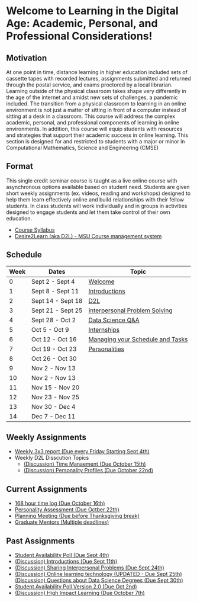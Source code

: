 # Welcome to  Learning in the Digital Age: Academic, Personal, and Professional Considerations!

## Motivation 
At one point in time, distance learning in higher education included sets of cassette tapes with recorded lectures, assignments submitted and returned through the postal service, and exams proctored by a local librarian. Learning outside of the physical classroom takes shape very differently in the age of the internet and amidst new sets of challenges, a pandemic included. The transition from a physical classroom to learning in an online environment is not just a matter of sitting in front of a computer instead of sitting at a desk in a classroom. This course will address the complex academic, personal, and professional components of learning in online environments. In addition, this course will equip students with resources and strategies that support their academic success in online learning. This section is designed for and restricted to students with a major or minor in Computational Mathematics, Science and Engineering (CMSE)

## Format
This single credit seminar course is taught as a live online course with asynchronous options available based on student need.   Students are given short weekly assignments (ex. videos, reading and workshops) designed to help them  learn effectively online and build relationships with their fellow students.   In class students will work individually and in groups in activities designed to engage students and let them take control of their own education.  

- [Course Syllabus](https://docs.google.com/document/d/e/2PACX-1vRT3n1QJyiX8QVwtKLSzMafUcQGJif2ipsgR5giEqchQ5jVBHZRyJKNT30OFifqojdrspXiJUHuGm0Z/pub)
- [Desire2Learn (aka D2L) - MSU Course management system](https://d2l.msu.edu/d2l/home/1172254)

## Schedule

| Week | Dates |  Topic |
|------|-------|-------|
| 0 | Sept 2 - Sept 4 | [Welcome](0907-SEMINAR-Welcome) |
| 1 | Sept 8 - Sept 11 | [Introductions](0908-SEMINAR-Introduction)  |
| 2 | Sept 14 - Sept 18 | [D2L](0914-SEMINAR-D2L) | 
| 3 | Sept 21 - Sept 25| [Interpersonal Problem Solving](0924-SEMINAR-Interpersonal_Problem_Solving)  | 
| 4 | Sept 28 - Oct 2 | [Data Science Q&A](1001-SEMINAR-Data_Science_QnA)  |
| 5 | Oct 5 - Oct 9 | [Internships](1008-SEMINAR-Adam_Alessio) | 
| 6 | Oct 12 - Oct 16 | [Managing your Schedule and Tasks](1016-SEMINAR-Calendars) | 
| 7 | Oct 19 - Oct 23 | [Personalities](1023-SEMINAR-Personalities)
| 8 | Oct 26 - Oct 30 | | 
| 9 | Nov 2 - Nov 13 | | 
| 10 | Nov 2 - Nov 13 | | 
| 11 | Nov 15 - Nov 20 | | 
| 12 | Nov 23 - Nov 25  |  | 
| 13 | Nov 30 - Dec 4 | | 
| 14 | Dec 7 - Dec 11 | | 

## Weekly Assignments
* [Weekly 3x3 report (Due every Friday Starting Sept 4th)](3x3_Weekly_Report)
* Weekly D2L Disscution Topics
	* [(Discussion) Time Manaement (Due October 15th)](1015-DISCUSSION-Time_Managment)
	* [(Discussion) Personality Profiles (Due October 22nd)](1022-DISCUSSION-Personal_Profiles)

## Current Assignments
* [168 hour time log (Due October 16th)](168_hour_time_log) 
* [Personality Assessment (Due Octber 22th)](1022-Personallity_Assessment)
* [Planning Meeting (Due before Thanksgiving break)](Planning_meeting)
* [Graduate Mentors (Multiple deadlines)](Mentors)

## Past Assignments

* [Student Availability Poll (Due Sept 4th)](Availability_Poll)
* [(Discussion) Introductions (Due Sept 11th)](0911-DISCUSSION-Introductions)
* [(Discussion) Sharing Interpersonal Problems (Due Sept 24th)](0924-DISCUSSION-Sharing_interpersonal_Problems)
* [(Discussion) Online learning technology (UPDATED - Due Sept 25th)](0925-DISCUSSION-Online_Technology_Questions_and_Ideas)
[(Discussion) Questions about Data Science Degrees (Due Sept 30th)](1002-DISCUSSION-Questions_about_Data_Science_Degree)
* [Student Availability Poll Version 2.0 (Due Oct 2nd)](1002-Availability_Poll-V2)
* [(Discussion) High Impact Learning (Due October 7th)](1007-DISCUSSION-High_Impact_Learning)
